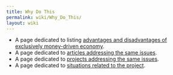 ```yaml
---
title: Why Do This
permalink: wiki/Why_Do_This/
layout: wiki
---
```


-   A page dedicated to listing [advantages and disadvantages of
    exclusively money-driven
    economy](/wiki/Exclusively_Money_Based_Economy "wikilink").
-   A page dedicated to [articles addressing the same
    issues](/wiki/Related_Articles "wikilink").
-   A page dedicated to [projects addressing the same
    issues](/wiki/Related_Projects "wikilink").
-   A page dedicated to [situations related to the
    project](/wiki/Related_Situations "wikilink").


